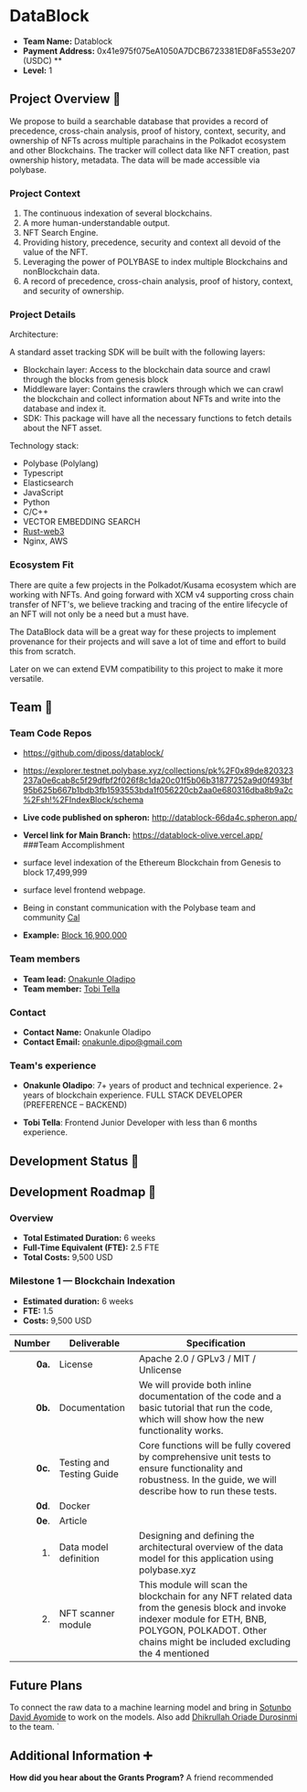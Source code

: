 # DataBlock

- **Team Name:**  Datablock
- **Payment Address:** 0x41e975f075eA1050A7DCB6723381ED8Fa553e207 (USDC) **
- **Level:** 1

## Project Overview :page_facing_up:

We propose to build a searchable database that provides a record of precedence, cross-chain analysis, proof of history, context, security, and ownership of NFTs across multiple parachains in the Polkadot ecosystem and other Blockchains. The tracker will collect data like NFT creation, past ownership history, metadata. The data will be made accessible via polybase.

### Project Context

1. The continuous indexation of several blockchains.
2. A more human-understandable output.
3. NFT Search Engine.
4. Providing history, precedence, security and context all devoid of the value of the NFT.
5. Leveraging the power of POLYBASE to index multiple Blockchains and nonBlockchain data.
6. A record of precedence, cross-chain analysis, proof of history, context, and security of ownership.
### Project Details

Architecture:
    
  A standard asset tracking SDK will be built with the following layers:
  - Blockchain layer: Access to the blockchain data source and crawl through the blocks from genesis block
  - Middleware layer: Contains the crawlers through which we can crawl the blockchain and collect information about NFTs and write into the database and index it.
  - SDK: This package will have all the necessary functions to fetch details about the NFT asset.

Technology stack: 
- Polybase (Polylang) 
- Typescript 
- Elasticsearch
- JavaScript
- Python
- C/C++
- VECTOR EMBEDDING SEARCH
- [Rust-web3](https://github.com/tomusdrw/rust-web3)
- Nginx, AWS

### Ecosystem Fit
There are quite a few projects in the Polkadot/Kusama ecosystem which are working with NFTs. And going forward with XCM v4 supporting cross chain transfer of NFT's, we believe tracking and tracing of the entire lifecycle of an NFT will not only be a need but a must have.

The DataBlock data will be a great way for these projects to implement provenance for their projects and will save a lot of time and effort to build this from scratch.

Later on we can extend EVM compatibility to this project to make it more versatile.
## Team :busts_in_silhouette:

### Team Code Repos

- https://github.com/diposs/datablock/
- https://explorer.testnet.polybase.xyz/collections/pk%2F0x89de820323237a0e6cab8c5f29dfbf2f026f8c1da20c01f5b06b31877252a9d0f493bf95b625b667b1bdb3fb1593553bda1f056220cb2aa0e680316dba8b9a2c%2Fsh!%2FIndexBlock/schema
- **Live code published on spheron:** http://datablock-66da4c.spheron.app/
- **Vercel link for Main Branch:**  https://datablock-olive.vercel.app/
###Team Accomplishment

- surface level indexation of the Ethereum Blockchain from Genesis to block 17,499,999
- surface level frontend webpage.
- Being in constant communication with the Polybase team and community [Cal](https://github.com/calummoore)
- **Example:** [Block 16,900,000](https://testnet.polybase.xyz/v0/collections/pk%2F0x89de820323237a0e6cab8c5f29dfbf2f026f8c1da20c01f5b06b31877252a9d0f493bf95b625b667b1bdb3fb1593553bda1f056220cb2aa0e680316dba8b9a2c%2Fsh!%2FIndexBlock/records/00ETH-16900000?format=nft) 

### Team members

- **Team lead:** [Onakunle Oladipo](https://github.com/diposs)
- **Team member:** [Tobi Tella](https://github.com/Tobziy)  


### Contact

- **Contact Name:** Onakunle Oladipo
- **Contact Email:** onakunle.dipo@gmail.com

### Team's experience

- **Onakunle Oladipo**: 7+ years of product and technical experience. 2+ years of blockchain experience. FULL STACK DEVELOPER (PREFERENCE – BACKEND)

- **Tobi Tella**: Frontend Junior Developer with less than 6 months experience.


## Development Status :open_book:

## Development Roadmap :nut_and_bolt:

### Overview
- **Total Estimated Duration:** 6 weeks
- **Full-Time Equivalent (FTE):**  2.5 FTE
- **Total Costs:** 9,500 USD

### Milestone 1 — Blockchain Indexation


- **Estimated duration:** 6 weeks
- **FTE:**  1.5
- **Costs:** 9,500 USD


| Number | Deliverable | Specification |
| -----: | ----------- | ------------- |
| **0a.** | License | Apache 2.0 / GPLv3 / MIT / Unlicense |
| **0b.** | Documentation | We will provide both inline documentation of the code and a basic tutorial that run the code, which will show how the new functionality works. |
| **0c.** | Testing and Testing Guide | Core functions will be fully covered by comprehensive unit tests to ensure functionality and robustness. In the guide, we will describe how to run these tests. |
| **0d**. | Docker | |
| **0e**. | Article | |
| 1. | Data model definition | Designing and defining the architectural overview of the data model for this application using polybase.xyz  |
| 2. | NFT scanner module | This module will scan the blockchain for any NFT related data from the genesis block and invoke indexer module  for ETH, BNB, POLYGON, POLKADOT. Other chains might be included excluding the 4 mentioned  |

## Future Plans

To connect the raw data to a machine learning model and bring in  [Sotunbo David Ayomide](https://github.com/sotunboolamide) to work on the models. Also add [Dhikrullah Oriade Durosinmi](https://github.com/EngineerSk) to the team.
`
## Additional Information :heavy_plus_sign:

**How did you hear about the Grants Program?** A friend recommended
